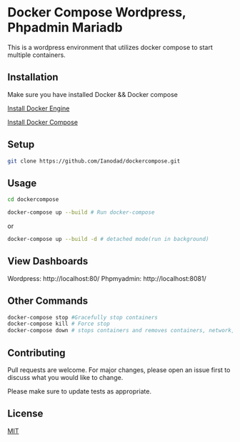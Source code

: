 # Docker Compose Wordpress, Phpadmin Mariadb 

This is a wordpress environment that utilizes docker compose to start multiple containers. 

## Installation

Make sure you have installed Docker && Docker compose

[Install Docker Engine](https://docs.docker.com/engine/install/ubuntu/)

[Install Docker Compose](https://docs.docker.com/compose/install/)


## Setup

```bash
git clone https://github.com/Ianodad/dockercompose.git
```

## Usage

```bash
cd dockercompose

docker-compose up --build # Run docker-compose
```
or
```bash
docker-compose up --build -d # detached mode(run in background) 
```
## View Dashboards

Wordpress: http://localhost:80/
Phpmyadmin: http://localhost:8081/

## Other Commands

```bash
docker-compose stop #Gracefully stop containers
docker-compose kill # Force stop
docker-compose down # stops containers and removes containers, network, volumes, and images created
```


## Contributing
Pull requests are welcome. For major changes, please open an issue first to discuss what you would like to change.

Please make sure to update tests as appropriate.

## License
[MIT](https://choosealicense.com/licenses/mit/)